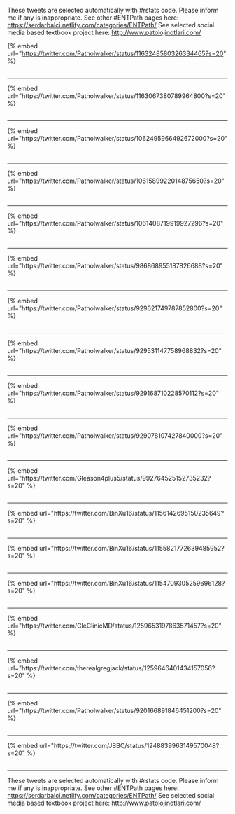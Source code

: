 

These tweets are selected automatically with #rstats code. Please inform me if any is inappropriate.
See other #ENTPath pages here: https://serdarbalci.netlify.com/categories/ENTPath/ 
See selected social media based textbook project here: http://www.patolojinotlari.com/

{% embed url="https://twitter.com/Patholwalker/status/1163248580326334465?s=20" %}<br>
<br>
<hr>
{% embed url="https://twitter.com/Patholwalker/status/1163067380789964800?s=20" %}<br>
<br>
<hr>
{% embed url="https://twitter.com/Patholwalker/status/1062495966492672000?s=20" %}<br>
<br>
<hr>
{% embed url="https://twitter.com/Patholwalker/status/1061589922014875650?s=20" %}<br>
<br>
<hr>
{% embed url="https://twitter.com/Patholwalker/status/1061408719919927296?s=20" %}<br>
<br>
<hr>
{% embed url="https://twitter.com/Patholwalker/status/986868955187826688?s=20" %}<br>
<br>
<hr>
{% embed url="https://twitter.com/Patholwalker/status/929621749787852800?s=20" %}<br>
<br>
<hr>
{% embed url="https://twitter.com/Patholwalker/status/929531147758968832?s=20" %}<br>
<br>
<hr>
{% embed url="https://twitter.com/Patholwalker/status/929168710228570112?s=20" %}<br>
<br>
<hr>
{% embed url="https://twitter.com/Patholwalker/status/929078107427840000?s=20" %}<br>
<br>
<hr>
{% embed url="https://twitter.com/Gleason4plus5/status/992764525152735232?s=20" %}<br>
<br>
<hr>
{% embed url="https://twitter.com/BinXu16/status/1156142695150235649?s=20" %}<br>
<br>
<hr>
{% embed url="https://twitter.com/BinXu16/status/1155821772639485952?s=20" %}<br>
<br>
<hr>
{% embed url="https://twitter.com/BinXu16/status/1154709305259696128?s=20" %}<br>
<br>
<hr>
{% embed url="https://twitter.com/CleClinicMD/status/1259653197863571457?s=20" %}<br>
<br>
<hr>
{% embed url="https://twitter.com/therealgregjack/status/1259646401434157056?s=20" %}<br>
<br>
<hr>
{% embed url="https://twitter.com/Patholwalker/status/920166891846451200?s=20" %}<br>
<br>
<hr>
{% embed url="https://twitter.com/JBBC/status/1248839963149570048?s=20" %}<br>
<br>
<hr>


These tweets are selected automatically with #rstats code. Please inform me if any is inappropriate.
See other #ENTPath pages here: https://serdarbalci.netlify.com/categories/ENTPath/ 
See selected social media based textbook project here: http://www.patolojinotlari.com/
